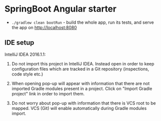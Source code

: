 SpringBoot Angular starter
=============

* `./gradlew clean bootRun` - build the whole app, run its tests, and
   serve the app on [http://localhost:8080]( http://localhost:8080 )

IDE setup
---------

IntelliJ IDEA 2016.1.1:

1. Do not import this project in IntelliJ IDEA. Instead open in order to keep configuration files
   which are tracked in a Git repository (inspections, code style etc.)
   
2. When opening pop-up will appear with information that there are not imported Gradle modules
   present in a project. Click on "Import Gradle project" link in order to import them.
   
3. Do not worry about pop-up with information that there is VCS root to be mapped. VCS (Git)
   will enable automatically during Gradle modules import. 
